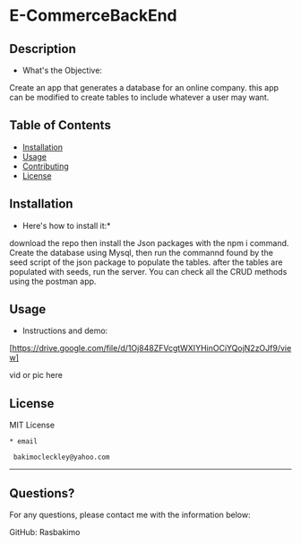 # E-CommerceBackEnd 

  
  
  ## Description 
  
  * What's the Objective:
  
  Create an app that generates a database for an online company. this app can be modified to create tables to include whatever a user may want.
  
  ## Table of Contents
  * [Installation](#installation)
  * [Usage](#usage)
  * [Contributing](#contributing)
  * [License](#license)
  
  ## Installation
  
  * Here's how to install it:*
  
  download the repo then install the Json packages with the npm i command. Create the database using Mysql, then run the commannd found by the seed script of the json package to populate the tables. 
  after the tables are populated with seeds, run the server. You can check all the CRUD methods using the postman app.
  
  ## Usage 
  
  * Instructions and demo:

   
   
   
   [https://drive.google.com/file/d/1Oj848ZFVcgtWXIYHinOCiYQojN2zOJf9/view]
   
   


   vid or pic here
  
  
  
  
  ## License
  
  MIT License
  
    
    * email
    
     bakimocleckley@yahoo.com
  ---
  
  ## Questions?
  
  
  For any questions, please contact me with the information below:
 
  GitHub: Rasbakimo
  